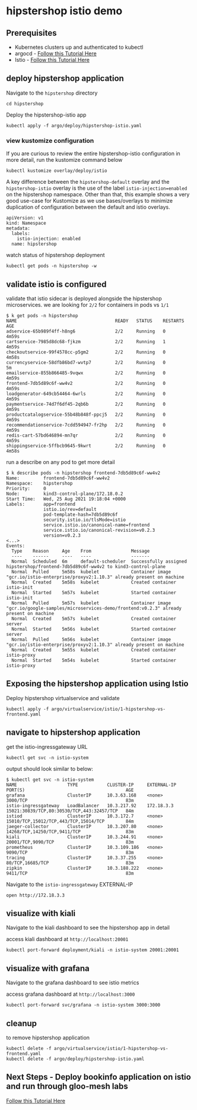 # hipstershop istio demo

## Prerequisites
- Kubernetes clusters up and authenticated to kubectl
- argocd - [Follow this Tutorial Here](https://github.com/solo-io/gitops-library/tree/main/argocd)
- Istio - [Follow this Tutorial Here](https://github.com/solo-io/gitops-library/tree/main/istio)


## deploy hipstershop application
Navigate to the `hipstershop` directory
```
cd hipstershop
```

Deploy the hipstershop-istio app
```
kubectl apply -f argo/deploy/hipstershop-istio.yaml
```

### view kustomize configuration
If you are curious to review the entire hipstershop-istio configuration in more detail, run the kustomize command below
```
kubectl kustomize overlay/deploy/istio
```

A key difference between the `hipstershop-default` overlay and the `hipstershop-istio` overlay is the use of the label `istio-injection=enabled` on the hipstershop namespace. Other than that, this example shows a very good use-case for Kustomize as we use bases/overlays to minimize duplication of configuration between the default and istio overlays.
```
apiVersion: v1
kind: Namespace
metadata:
  labels:
    istio-injection: enabled
  name: hipstershop
```

watch status of hipstershop deployment
```
kubectl get pods -n hipstershop -w
```

## validate istio is configured
validate that istio sidecar is deployed alongside the hipstershop microservices. we are looking for `2/2` for containers in pods vs `1/1`
```
$ k get pods -n hipstershop
NAME                                     READY   STATUS    RESTARTS   AGE
adservice-65b989f4ff-h8ng6               2/2     Running   0          4m59s
cartservice-7985d8dc68-fjkzm             2/2     Running   1          4m59s
checkoutservice-99f4578cc-p5gm2          2/2     Running   0          4m58s
currencyservice-58dfb86bd7-wvtp7         2/2     Running   0          5m
emailservice-855b866485-9vqwx            2/2     Running   0          4m59s
frontend-7db5d89c6f-ww4v2                2/2     Running   0          4m59s
loadgenerator-649cb54464-6wrls           2/2     Running   0          4m59s
paymentservice-74d7f6df45-2qb6b          2/2     Running   0          4m59s
productcatalogservice-55b48b848f-ppcj5   2/2     Running   0          4m59s
recommendationservice-7cdd594947-fr2hp   2/2     Running   0          4m59s
redis-cart-57bd646894-mn7qr              2/2     Running   0          4m59s
shippingservice-5ffbcb9645-9kwrt         2/2     Running   0          4m58s
```

run a describe on any pod to get more detail
```
$ k describe pods -n hipstershop frontend-7db5d89c6f-ww4v2
Name:         frontend-7db5d89c6f-ww4v2
Namespace:    hipstershop
Priority:     0
Node:         kind3-control-plane/172.18.0.2
Start Time:   Wed, 25 Aug 2021 19:18:04 +0000
Labels:       app=frontend
              istio.io/rev=default
              pod-template-hash=7db5d89c6f
              security.istio.io/tlsMode=istio
              service.istio.io/canonical-name=frontend
              service.istio.io/canonical-revision=v0.2.3
              version=v0.2.3
<...>
Events:
  Type    Reason     Age    From               Message
  ----    ------     ----   ----               -------
  Normal  Scheduled  6m     default-scheduler  Successfully assigned hipstershop/frontend-7db5d89c6f-ww4v2 to kind3-control-plane
  Normal  Pulled     5m58s  kubelet            Container image "gcr.io/istio-enterprise/proxyv2:1.10.3" already present on machine
  Normal  Created    5m58s  kubelet            Created container istio-init
  Normal  Started    5m57s  kubelet            Started container istio-init
  Normal  Pulled     5m57s  kubelet            Container image "gcr.io/google-samples/microservices-demo/frontend:v0.2.3" already present on machine
  Normal  Created    5m57s  kubelet            Created container server
  Normal  Started    5m56s  kubelet            Started container server
  Normal  Pulled     5m56s  kubelet            Container image "gcr.io/istio-enterprise/proxyv2:1.10.3" already present on machine
  Normal  Created    5m55s  kubelet            Created container istio-proxy
  Normal  Started    5m54s  kubelet            Started container istio-proxy
```

## Exposing the hipstershop application using Istio
Deploy hipstershop virtualservice and validate
```
kubectl apply -f argo/virtualservice/istio/1-hipstershop-vs-frontend.yaml
```

## navigate to hipstershop application
get the istio-ingressgateway URL
```
kubectl get svc -n istio-system
```

output should look similar to below:
```
$ kubectl get svc -n istio-system
NAME                   TYPE           CLUSTER-IP     EXTERNAL-IP   PORT(S)                                      AGE
grafana                ClusterIP      10.3.63.168    <none>        3000/TCP                                     83m
istio-ingressgateway   LoadBalancer   10.3.217.92    172.18.3.3    15021:30839/TCP,80:30530/TCP,443:32457/TCP   84m
istiod                 ClusterIP      10.3.172.7     <none>        15010/TCP,15012/TCP,443/TCP,15014/TCP        84m
jaeger-collector       ClusterIP      10.3.207.80    <none>        14268/TCP,14250/TCP,9411/TCP                 83m
kiali                  ClusterIP      10.3.244.91    <none>        20001/TCP,9090/TCP                           83m
prometheus             ClusterIP      10.3.109.186   <none>        9090/TCP                                     83m
tracing                ClusterIP      10.3.37.255    <none>        80/TCP,16685/TCP                             83m
zipkin                 ClusterIP      10.3.188.222   <none>        9411/TCP                                     83m
```

Navigate to the `istio-ingressgateway` EXTERNAL-IP
```
open http://172.18.3.3
```

## visualize with kiali
Navigate to the kiali dashboard to see the hipstershop app in detail

access kiali dashboard at `http://localhost:20001`
```
kubectl port-forward deployment/kiali -n istio-system 20001:20001
```

## visualize with grafana
Navigate to the grafana dashboard to see istio metrics

access grafana dashboard at `http://localhost:3000`
```
kubectl port-forward svc/grafana -n istio-system 3000:3000
```

## cleanup
to remove hipstershop application
```
kubectl delete -f argo/virtualservice/istio/1-hipstershop-vs-frontend.yaml
kubectl delete -f argo/deploy/hipstershop-istio.yaml
```

## Next Steps - Deploy bookinfo application on istio and run through gloo-mesh labs
[Follow this Tutorial Here](https://github.com/solo-io/gitops-library/tree/main/bookinfo/bookinfo-mesh-singlecluster.md)